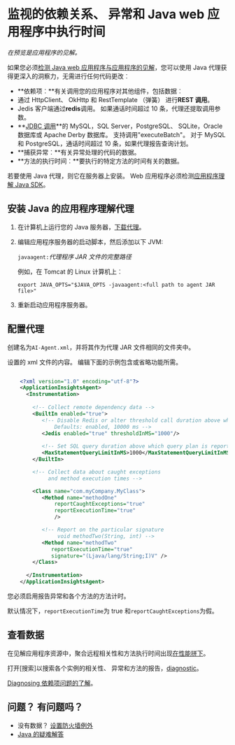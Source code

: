 <properties 
    pageTitle="监视的依赖关系、 异常和 Java web 应用程序中执行时间" 
    description="扩展网站 Java 应用程序的见解的监视" 
    services="application-insights" 
    documentationCenter="java"
    authors="alancameronwills" 
    manager="douge"/>

<tags 
    ms.service="application-insights" 
    ms.workload="tbd" 
    ms.tgt_pltfrm="ibiza" 
    ms.devlang="na" 
    ms.topic="article" 
    ms.date="08/24/2016" 
    ms.author="awills"/>
 
# <a name="monitor-dependencies-exceptions-and-execution-times-in-java-web-apps"></a>监视的依赖关系、 异常和 Java web 应用程序中执行时间

*在预览是应用程序的见解。*

如果您必须[检测 Java web 应用程序与应用程序的见解][java]，您可以使用 Java 代理获得更深入的洞察力，无需进行任何代码更改︰


* **依赖项︰**有关调用您的应用程序对其他组件，包括数据︰
 * 通过 HttpClient、 OkHttp 和 RestTemplate （弹簧） 进行**REST 调用**。
 * Jedis 客户端通过**redis**调用。 如果通话时间超过 10 条，代理还提取调用参数。
 * **[JDBC 调用](http://docs.oracle.com/javase/7/docs/technotes/guides/jdbc/)**的 MySQL，SQL Server，PostgreSQL、 SQLite，Oracle 数据库或 Apache Derby 数据库。 支持调用"executeBatch"。 对于 MySQL 和 PostgreSQL，通话时间超过 10 条，如果代理报告查询计划。 
* **捕获异常︰**有关异常处理的代码的数据。
* **方法的执行时间︰**要执行的特定方法的时间有关的数据。

若要使用 Java 代理，则它在服务器上安装。 Web 应用程序必须检测[应用程序理解 Java SDK][java]。

## <a name="install-the-application-insights-agent-for-java"></a>安装 Java 的应用程序理解代理

1. 在计算机上运行您的 Java 服务器，[下载代理](https://aka.ms/aijavasdk)。
2. 编辑应用程序服务器的启动脚本，然后添加以下 JVM:

    `javaagent:`*代理程序 JAR 文件的完整路径*

    例如，在 Tomcat 的 Linux 计算机上︰

    `export JAVA_OPTS="$JAVA_OPTS -javaagent:<full path to agent JAR file>"`


3. 重新启动应用程序服务器。

## <a name="configure-the-agent"></a>配置代理

创建名为`AI-Agent.xml`，并将其作为代理 JAR 文件相同的文件夹中。

设置的 xml 文件的内容。 编辑下面的示例包含或省略功能所需。 

```XML

    <?xml version="1.0" encoding="utf-8"?>
    <ApplicationInsightsAgent>
      <Instrumentation>
        
        <!-- Collect remote dependency data -->
        <BuiltIn enabled="true">
           <!-- Disable Redis or alter threshold call duration above which arguments are sent.
               Defaults: enabled, 10000 ms -->
           <Jedis enabled="true" thresholdInMS="1000"/>
           
           <!-- Set SQL query duration above which query plan is reported (MySQL, PostgreSQL). Default is 10000 ms. -->
           <MaxStatementQueryLimitInMS>1000</MaxStatementQueryLimitInMS>
        </BuiltIn>

        <!-- Collect data about caught exceptions 
             and method execution times -->

        <Class name="com.myCompany.MyClass">
           <Method name="methodOne" 
               reportCaughtExceptions="true"
               reportExecutionTime="true"
               />

           <!-- Report on the particular signature
                void methodTwo(String, int) -->
           <Method name="methodTwo"
              reportExecutionTime="true"
              signature="(Ljava/lang/String;I)V" />
        </Class>
        
      </Instrumentation>
    </ApplicationInsightsAgent>

```

您必须启用报告异常和各个方法的方法计时。

默认情况下，`reportExecutionTime`为 true 和`reportCaughtExceptions`为假。

## <a name="view-the-data"></a>查看数据

在见解应用程序资源中，聚合远程相关性和方法执行时间出现[在性能拼下][metrics]。 

打开[搜索]以搜索各个实例的相关性、 异常和方法的报告，[diagnostic]。 

[Diagnosing 依赖项问题的了解](app-insights-dependencies.md#diagnosis)。



## <a name="questions-problems"></a>问题？ 有问题吗？

* 没有数据？ [设置防火墙例外](app-insights-ip-addresses.md)
* [Java 的疑难解答](app-insights-java-troubleshoot.md)



<!--Link references-->

[api]: app-insights-api-custom-events-metrics.md
[apiexceptions]: app-insights-api-custom-events-metrics.md#track-exception
[availability]: app-insights-monitor-web-app-availability.md
[diagnostic]: app-insights-diagnostic-search.md
[eclipse]: app-insights-java-eclipse.md
[java]: app-insights-java-get-started.md
[javalogs]: app-insights-java-trace-logs.md
[metrics]: app-insights-metrics-explorer.md
[usage]: app-insights-web-track-usage.md

 
